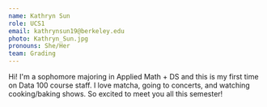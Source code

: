```yaml
---
name: Kathryn Sun
role: UCS1
email: kathrynsun19@berkeley.edu
photo: Kathryn_Sun.jpg
pronouns: She/Her
team: Grading
---
```

Hi! I'm a sophomore majoring in Applied Math + DS and this is my first time on Data 100 course staff. I love matcha, going to concerts, and watching cooking/baking shows. So excited to meet you all this semester!